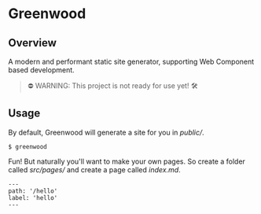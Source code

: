# Greenwood

## Overview
A modern and performant static site generator, supporting Web Component based development.

> ⛔ WARNING: This project is not ready for use yet! 🛠️

## Usage
By default, Greenwood will generate a site for you in _public/_.
```shell
$ greenwood
```

Fun!  But naturally you'll want to make your own pages.  So create a folder called _src/pages/_ and create a page called _index.md_.
```shell
---
path: '/hello'
label: 'hello'
---